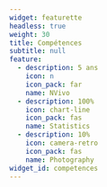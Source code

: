 ```yaml
---
widget: featurette
headless: true
weight: 30
title: Compétences
subtitle: null
feature:
  - description: 5 ans
    icon: n
    icon_pack: far
    name: NVivo
  - description: 100%
    icon: chart-line
    icon_pack: fas
    name: Statistics
  - description: 10%
    icon: camera-retro
    icon_pack: fas
    name: Photography
widget_id: competences
---
```

